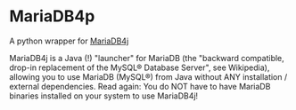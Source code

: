 # MariaDB4p
A python wrapper for [MariaDB4j](https://github.com/MariaDB4j/MariaDB4j)

MariaDB4j is a Java (!) "launcher" for MariaDB (the "backward compatible, drop-in replacement of the MySQL® Database Server", see Wikipedia), allowing you to use MariaDB (MySQL®) from Java without ANY installation / external dependencies. Read again: You do NOT have to have MariaDB binaries installed on your system to use MariaDB4j!
